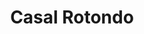 ---
title: Casal Rotondo

mediaPath: /videos/cr_19_pdea1-1080p.mp4
mediaPosition:  [296970.1768384401,4632793.087797696,139.83685766520327]
mediaRotation:  [0.70035740356016,0.1419694741444417,0.13897543455484554,0.6855873425610436]
mediaScale: 1
cameraFOV: 40

cameraPosition:  [296971.57842607296,4632789.772731203,139.76013573016854]
cameraTarget:  [296964.440711276,4632806.655014268,140.15084928821574]

animationEntry: 
---